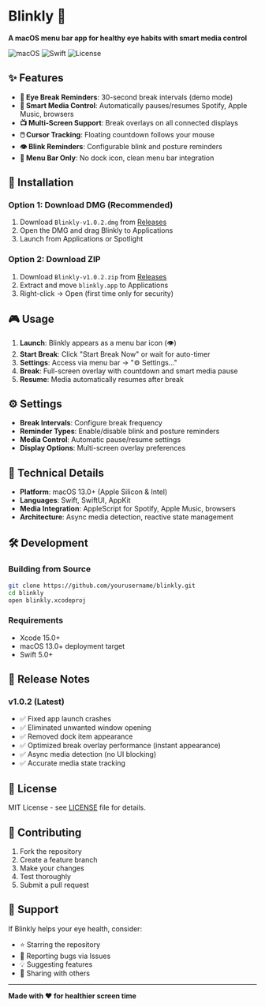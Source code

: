 # Blinkly 👀

**A macOS menu bar app for healthy eye habits with smart media control**

![macOS](https://img.shields.io/badge/macOS-13.0+-blue)
![Swift](https://img.shields.io/badge/Swift-5.0+-orange)
![License](https://img.shields.io/badge/License-MIT-green)

## ✨ Features

- **🎯 Eye Break Reminders**: 30-second break intervals (demo mode)
- **🎵 Smart Media Control**: Automatically pauses/resumes Spotify, Apple Music, browsers
- **📺 Multi-Screen Support**: Break overlays on all connected displays
- **🖱️ Cursor Tracking**: Floating countdown follows your mouse
- **👁️ Blink Reminders**: Configurable blink and posture reminders
- **📱 Menu Bar Only**: No dock icon, clean menu bar integration

## 🚀 Installation

### Option 1: Download DMG (Recommended)

1. Download `Blinkly-v1.0.2.dmg` from [Releases](../../releases/latest)
2. Open the DMG and drag Blinkly to Applications
3. Launch from Applications or Spotlight

### Option 2: Download ZIP

1. Download `Blinkly-v1.0.2.zip` from [Releases](../../releases/latest)
2. Extract and move `blinkly.app` to Applications
3. Right-click → Open (first time only for security)

## 🎮 Usage

1. **Launch**: Blinkly appears as a menu bar icon (👁️)
2. **Start Break**: Click "Start Break Now" or wait for auto-timer
3. **Settings**: Access via menu bar → "⚙️ Settings..."
4. **Break**: Full-screen overlay with countdown and smart media pause
5. **Resume**: Media automatically resumes after break

## ⚙️ Settings

- **Break Intervals**: Configure break frequency
- **Reminder Types**: Enable/disable blink and posture reminders
- **Media Control**: Automatic pause/resume settings
- **Display Options**: Multi-screen overlay preferences

## 🔧 Technical Details

- **Platform**: macOS 13.0+ (Apple Silicon & Intel)
- **Languages**: Swift, SwiftUI, AppKit
- **Media Integration**: AppleScript for Spotify, Apple Music, browsers
- **Architecture**: Async media detection, reactive state management

## 🛠️ Development

### Building from Source

```bash
git clone https://github.com/yourusername/blinkly.git
cd blinkly
open blinkly.xcodeproj
```

### Requirements

- Xcode 15.0+
- macOS 13.0+ deployment target
- Swift 5.0+

## 📝 Release Notes

### v1.0.2 (Latest)

- ✅ Fixed app launch crashes
- ✅ Eliminated unwanted window opening
- ✅ Removed dock item appearance
- ✅ Optimized break overlay performance (instant appearance)
- ✅ Async media detection (no UI blocking)
- ✅ Accurate media state tracking

## 📄 License

MIT License - see [LICENSE](LICENSE) file for details.

## 🤝 Contributing

1. Fork the repository
2. Create a feature branch
3. Make your changes
4. Test thoroughly
5. Submit a pull request

## 💖 Support

If Blinkly helps your eye health, consider:

- ⭐ Starring the repository
- 🐛 Reporting bugs via Issues
- 💡 Suggesting features
- 🔄 Sharing with others

---

**Made with ❤️ for healthier screen time**
